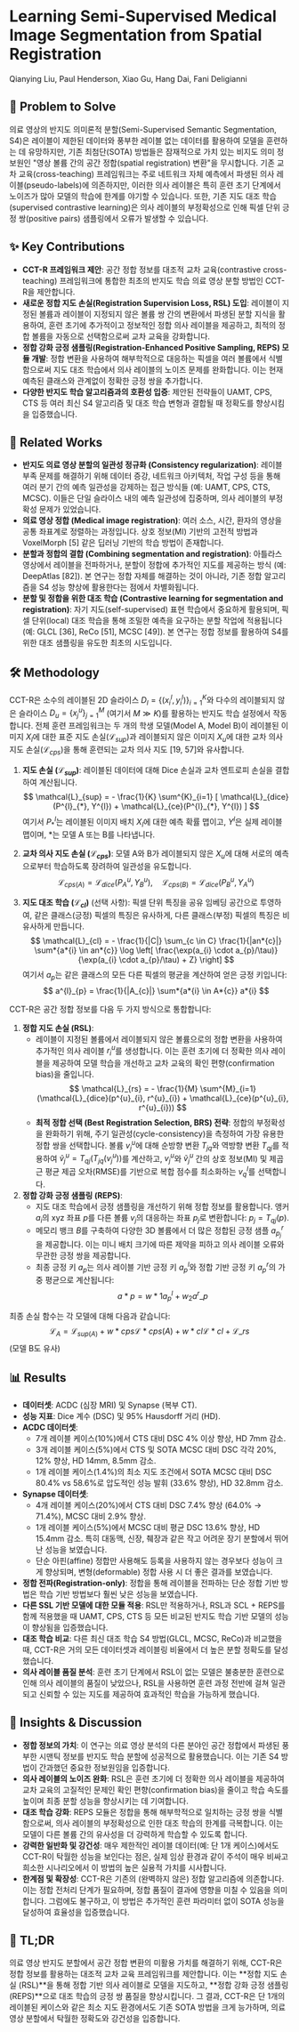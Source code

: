 # Learning Semi-Supervised Medical Image Segmentation from Spatial Registration

Qianying Liu, Paul Henderson, Xiao Gu, Hang Dai, Fani Deligianni

## 🧩 Problem to Solve

의료 영상의 반지도 의미론적 분할(Semi-Supervised Semantic Segmentation, S4)은 레이블이 제한된 데이터와 풍부한 레이블 없는 데이터를 활용하여 모델을 훈련하는 데 유망하지만, 기존 최첨단(SOTA) 방법들은 잠재적으로 가치 있는 비지도 의미 정보원인 "영상 볼륨 간의 공간 정합(spatial registration) 변환"을 무시합니다. 기존 교차 교육(cross-teaching) 프레임워크는 주로 네트워크 자체 예측에서 파생된 의사 레이블(pseudo-labels)에 의존하지만, 이러한 의사 레이블은 특히 훈련 초기 단계에서 노이즈가 많아 모델의 학습에 한계를 야기할 수 있습니다. 또한, 기존 지도 대조 학습(supervised contrastive learning)은 의사 레이블의 부정확성으로 인해 픽셀 단위 긍정 쌍(positive pairs) 샘플링에서 오류가 발생할 수 있습니다.

## ✨ Key Contributions

- **CCT-R 프레임워크 제안**: 공간 정합 정보를 대조적 교차 교육(contrastive cross-teaching) 프레임워크에 통합한 최초의 반지도 학습 의료 영상 분할 방법인 CCT-R을 제안합니다.
- **새로운 정합 지도 손실(Registration Supervision Loss, RSL) 도입**: 레이블이 지정된 볼륨과 레이블이 지정되지 않은 볼륨 쌍 간의 변환에서 파생된 분할 지식을 활용하여, 훈련 초기에 추가적이고 정보적인 정합 의사 레이블을 제공하고, 최적의 정합 볼륨을 자동으로 선택함으로써 교차 교육을 강화합니다.
- **정합 강화 긍정 샘플링(Registration-Enhanced Positive Sampling, REPS) 모듈 개발**: 정합 변환을 사용하여 해부학적으로 대응하는 픽셀을 여러 볼륨에서 식별함으로써 지도 대조 학습에서 의사 레이블의 노이즈 문제를 완화합니다. 이는 현재 예측된 클래스와 관계없이 정확한 긍정 쌍을 추가합니다.
- **다양한 반지도 학습 알고리즘과의 호환성 입증**: 제안된 전략들이 UAMT, CPS, CTS 등 여러 최신 S4 알고리즘 및 대조 학습 변형과 결합될 때 정확도를 향상시킴을 입증했습니다.

## 📎 Related Works

- **반지도 의료 영상 분할의 일관성 정규화 (Consistency regularization)**: 레이블 부족 문제를 해결하기 위해 데이터 증강, 네트워크 아키텍처, 작업 구성 등을 통해 여러 분기 간의 예측 일관성을 강제하는 접근 방식들 (예: UAMT, CPS, CTS, MCSC). 이들은 단일 슬라이스 내의 예측 일관성에 집중하며, 의사 레이블의 부정확성 문제가 있었습니다.
- **의료 영상 정합 (Medical image registration)**: 여러 소스, 시간, 환자의 영상을 공통 좌표계로 정렬하는 과정입니다. 상호 정보(MI) 기반의 고전적 방법과 VoxelMorph [5] 같은 딥러닝 기반의 학습 방법이 존재합니다.
- **분할과 정합의 결합 (Combining segmentation and registration)**: 아틀라스 영상에서 레이블을 전파하거나, 분할이 정합에 추가적인 지도를 제공하는 방식 (예: DeepAtlas [82]). 본 연구는 정합 자체를 해결하는 것이 아니라, 기존 정합 알고리즘을 S4 성능 향상에 활용한다는 점에서 차별화됩니다.
- **분할 및 정합을 위한 대조 학습 (Contrastive learning for segmentation and registration)**: 자기 지도(self-supervised) 표현 학습에서 중요하게 활용되며, 픽셀 단위(local) 대조 학습을 통해 조밀한 예측을 요구하는 분할 작업에 적용됩니다 (예: GLCL [36], ReCo [51], MCSC [49]). 본 연구는 정합 정보를 활용하여 S4를 위한 대조 샘플링을 유도한 최초의 시도입니다.

## 🛠️ Methodology

CCT-R은 소수의 레이블된 2D 슬라이스 $D_{l} = \{(x^{l}_{i}, y^{l}_{i})\}^{K}_{i=1}$와 다수의 레이블되지 않은 슬라이스 $D_{u} = \{x^{u}_{j}\}^{M}_{j=1}$ (여기서 $M \gg K$)를 활용하는 반지도 학습 설정에서 작동합니다. 전체 훈련 프레임워크는 두 개의 학생 모델(Model A, Model B)이 레이블된 이미지 $X_{l}$에 대한 표준 지도 손실($\mathcal{L}_{sup}$)과 레이블되지 않은 이미지 $X_{u}$에 대한 교차 의사 지도 손실($\mathcal{L}_{cps}$)을 통해 훈련되는 교차 의사 지도 [19, 57]와 유사합니다.

1. **지도 손실 ($\mathcal{L}_{sup}$)**: 레이블된 데이터에 대해 Dice 손실과 교차 엔트로피 손실을 결합하여 계산됩니다.
   $$ \mathcal{L}_{sup} = - \frac{1}{K} \sum^{K}_{i=1} [ \mathcal{L}_{dice}(P^{l}_{*}, Y^{l}) + \mathcal{L}_{ce}(P^{l}_{*}, Y^{l}) ] $$
    여기서 $P^{l}_{*}$는 레이블된 이미지 배치 $X_{l}$에 대한 예측 확률 맵이고, $Y^{l}$은 실제 레이블 맵이며, $*$는 모델 A 또는 B를 나타냅니다.

2. **교차 의사 지도 손실 ($\mathcal{L}_{cps}$)**: 모델 A와 B가 레이블되지 않은 $X_{u}$에 대해 서로의 예측으로부터 학습하도록 장려하여 일관성을 유도합니다.
   $$ \mathcal{L}_{cps(A)} = \mathcal{L}_{dice}(P^{u}_{A}, Y^{u}_{B}), \quad \mathcal{L}_{cps(B)} = \mathcal{L}_{dice}(P^{u}_{B}, Y^{u}_{A}) $$

3. **지도 대조 학습 ($\mathcal{L}_{cl}$)** (선택 사항): 픽셀 단위 특징을 공유 임베딩 공간으로 투영하여, 같은 클래스(긍정) 픽셀의 특징은 유사하게, 다른 클래스(부정) 픽셀의 특징은 비유사하게 만듭니다.
   $$ \mathcal{L}_{cl} = - \frac{1}{|C|} \sum_{c \in C} \frac{1}{|an*{c}|} \sum*{a*{i} \in an*{c}} \log \left[ \frac{\exp(a_{i} \cdot a_{p}/\tau)}{\exp(a_{i} \cdot a_{p}/\tau) + Z} \right] $$
    여기서 $a_{p}$는 같은 클래스의 모든 다른 픽셀의 평균을 계산하여 얻은 긍정 키입니다:
   $$ a^{l}_{p} = \frac{1}{|A_{c}|} \sum*{a*{i} \in A*{c}} a*{i} $$

CCT-R은 공간 정합 정보를 다음 두 가지 방식으로 통합합니다:

1. **정합 지도 손실 (RSL)**:
   - 레이블이 지정된 볼륨에서 레이블되지 않은 볼륨으로의 정합 변환을 사용하여 추가적인 의사 레이블 $r^{u}_{i}$를 생성합니다. 이는 훈련 초기에 더 정확한 의사 레이블을 제공하여 모델 학습을 개선하고 교차 교육의 확인 편향(confirmation bias)을 줄입니다.
     $$ \mathcal{L}_{rs} = - \frac{1}{M} \sum^{M}_{i=1} (\mathcal{L}_{dice}(p^{u}_{i}, r^{u}_{i}) + \mathcal{L}_{ce}(p^{u}_{i}, r^{u}_{i})) $$
   - **최적 정합 선택 (Best Registration Selection, BRS) 전략**: 정합의 부정확성을 완화하기 위해, 주기 일관성(cycle-consistency)을 측정하여 가장 유용한 정합 쌍을 선택합니다. 볼륨 $v^{u}_{j}$에 대해 순방향 변환 $T_{jq}$와 역방향 변환 $T_{qj}$를 적용하여 $\tilde{v}^{u}_{j} = T_{qj}(T_{jq}(v^{u}_{j}))$를 계산하고, $v^{u}_{j}$와 $\tilde{v}^{u}_{j}$ 간의 상호 정보(MI) 및 제곱근 평균 제곱 오차(RMSE)를 기반으로 복합 점수를 최소화하는 $v^{l}_{q}$를 선택합니다.
2. **정합 강화 긍정 샘플링 (REPS)**:
   - 지도 대조 학습에서 긍정 샘플링을 개선하기 위해 정합 정보를 활용합니다. 앵커 $a_{i}$의 xyz 좌표 $p$를 다른 볼륨 $v_{j}$의 대응하는 좌표 $p_{j}$로 변환합니다: $p_{j} = T_{qj}(p)$.
   - 메모리 뱅크 $B$를 구축하여 다양한 3D 볼륨에서 더 많은 정합된 긍정 샘플 $a^{r}_{p_{j}}$을 제공합니다. 이는 미니 배치 크기에 따른 제약을 피하고 의사 레이블 오류와 무관한 긍정 쌍을 제공합니다.
   - 최종 긍정 키 $a_{p}$는 의사 레이블 기반 긍정 키 $a^{l}_{p}$와 정합 기반 긍정 키 $a^{r}_{p}$의 가중 평균으로 계산됩니다:
     $$ a*{p} = w*{1}a^{l}_{p} + w_{2}a^{r}\_{p} $$

최종 손실 함수는 각 모델에 대해 다음과 같습니다:
$$ \mathcal{L}_{A} = \mathcal{L}_{sup(A)} + w*{cps}\mathcal{L}*{cps(A)} + w*{cl}\mathcal{L}*{cl} + \mathcal{L}\_{rs} $$
(모델 B도 유사)

## 📊 Results

- **데이터셋**: ACDC (심장 MRI) 및 Synapse (복부 CT).
- **성능 지표**: Dice 계수 (DSC) 및 95% Hausdorff 거리 (HD).
- **ACDC 데이터셋**:
  - 7개 레이블 케이스(10%)에서 CTS 대비 DSC 4% 이상 향상, HD 7mm 감소.
  - 3개 레이블 케이스(5%)에서 CTS 및 SOTA MCSC 대비 DSC 각각 20%, 12% 향상, HD 14mm, 8.5mm 감소.
  - 1개 레이블 케이스(1.4%)의 최소 지도 조건에서 SOTA MCSC 대비 DSC 80.4% vs 58.6%로 압도적인 성능 발휘 (33.6% 향상), HD 32.8mm 감소.
- **Synapse 데이터셋**:
  - 4개 레이블 케이스(20%)에서 CTS 대비 DSC 7.4% 향상 (64.0% $\rightarrow$ 71.4%), MCSC 대비 2.9% 향상.
  - 1개 레이블 케이스(5%)에서 MCSC 대비 평균 DSC 13.6% 향상, HD 15.4mm 감소. 특히 대동맥, 신장, 췌장과 같은 작고 어려운 장기 분할에서 뛰어난 성능을 보였습니다.
  - 단순 아핀(affine) 정합만 사용해도 등록을 사용하지 않는 경우보다 성능이 크게 향상되며, 변형(deformable) 정합 사용 시 더 좋은 결과를 보였습니다.
- **정합 전파(Registration-only)**: 정합을 통해 레이블을 전파하는 단순 정합 기반 방법은 학습 기반 방법보다 훨씬 낮은 성능을 보였습니다.
- **다른 SSL 기반 모델에 대한 모듈 적용**: RSL만 적용하거나, RSL과 SCL + REPS를 함께 적용했을 때 UAMT, CPS, CTS 등 모든 비교된 반지도 학습 기반 모델의 성능이 향상됨을 입증했습니다.
- **대조 학습 비교**: 다른 최신 대조 학습 S4 방법(GLCL, MCSC, ReCo)과 비교했을 때, CCT-R은 거의 모든 데이터셋과 레이블링 비율에서 더 높은 분할 정확도를 달성했습니다.
- **의사 레이블 품질 분석**: 훈련 초기 단계에서 RSL이 없는 모델은 불충분한 훈련으로 인해 의사 레이블의 품질이 낮았으나, RSL을 사용하면 훈련 과정 전반에 걸쳐 일관되고 신뢰할 수 있는 지도를 제공하여 효과적인 학습을 가능하게 했습니다.

## 🧠 Insights & Discussion

- **정합 정보의 가치**: 이 연구는 의료 영상 분석의 다른 분야인 공간 정합에서 파생된 풍부한 시맨틱 정보를 반지도 학습 분할에 성공적으로 활용했습니다. 이는 기존 S4 방법이 간과했던 중요한 정보원임을 입증합니다.
- **의사 레이블의 노이즈 완화**: RSL은 훈련 초기에 더 정확한 의사 레이블을 제공하여 교차 교육의 고질적인 문제인 확인 편향(confirmation bias)을 줄이고 학습 속도를 높이며 최종 분할 성능을 향상시키는 데 기여합니다.
- **대조 학습 강화**: REPS 모듈은 정합을 통해 해부학적으로 일치하는 긍정 쌍을 식별함으로써, 의사 레이블의 부정확성으로 인한 대조 학습의 한계를 극복합니다. 이는 모델이 다른 볼륨 간의 유사성을 더 강력하게 학습할 수 있도록 합니다.
- **강력한 일반화 및 강건성**: 매우 제한적인 레이블 데이터(예: 단 1개 케이스)에서도 CCT-R이 탁월한 성능을 보인다는 점은, 실제 임상 환경과 같이 주석이 매우 비싸고 희소한 시나리오에서 이 방법의 높은 실용적 가치를 시사합니다.
- **한계점 및 확장성**: CCT-R은 기존의 (완벽하지 않은) 정합 알고리즘에 의존합니다. 이는 정합 전처리 단계가 필요하며, 정합 품질이 결과에 영향을 미칠 수 있음을 의미합니다. 그럼에도 불구하고, 이 방법은 추가적인 훈련 파라미터 없이 SOTA 성능을 달성하여 효율성을 입증했습니다.

## 📌 TL;DR

의료 영상 반지도 분할에서 공간 정합 변환의 미활용 가치를 해결하기 위해, CCT-R은 정합 정보를 활용하는 대조적 교차 교육 프레임워크를 제안합니다. 이는 **정합 지도 손실 (RSL)**을 통해 정합 기반 의사 레이블로 모델을 지도하고, **정합 강화 긍정 샘플링 (REPS)**으로 대조 학습의 긍정 쌍 품질을 향상시킵니다. 그 결과, CCT-R은 단 1개의 레이블된 케이스와 같은 최소 지도 환경에서도 기존 SOTA 방법을 크게 능가하며, 의료 영상 분할에서 탁월한 정확도와 강건성을 입증합니다.
